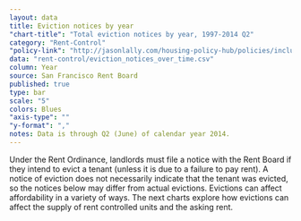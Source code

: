 ```yaml
---
layout: data
title: Eviction notices by year
"chart-title": "Total eviction notices by year, 1997-2014 Q2"
category: "Rent-Control"
"policy-link": "http://jasonlally.com/housing-policy-hub/policies/inclusionary-housing/"
data: "rent-control/eviction_notices_over_time.csv"
column: Year
source: San Francisco Rent Board
published: true
type: bar
scale: "5"
colors: Blues
"axis-type": ""
"y-format": ","
notes: Data is through Q2 (June) of calendar year 2014.
---
```


Under the Rent Ordinance, landlords must file a notice with the Rent Board if they intend to evict a tenant (unless it is due to a failure to pay rent). A notice of eviction does not necessarily indicate that the tenant was evicted, so the notices below may differ from actual evictions. Evictions can affect affordability in a variety of ways. The next charts explore how evictions can affect the supply of rent controlled units and the asking rent.